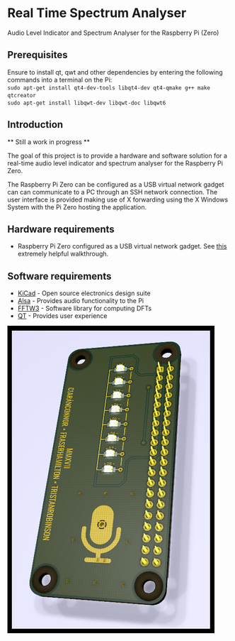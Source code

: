 # Real Time Spectrum Analyser

Audio Level Indicator and Spectrum Analyser for the Raspberry Pi (Zero)

## Prerequisites
Ensure to install qt, qwt and other dependencies by entering the following commands into a terminal on the Pi: <br />
`sudo apt-get install qt4-dev-tools libqt4-dev qt4-qmake g++ make qtcreator` <br />
`sudo apt-get install libqwt-dev libqwt-doc libqwt6`

## Introduction

** Still a work in progress **

The goal of this project is to provide a hardware and software solution for a real-time audio level indicator and spectrum analyser for the Raspberry Pi Zero.

The Raspberry Pi Zero can be configured as a USB virtual network gadget can can communicate to a PC through an SSH network connection. The user interface is provided making use of X forwarding using the X Windows System with the Pi Zero hosting the application.

## Hardware requirements

* Raspberry Pi Zero configured as a USB virtual network gadget. See [this](http://blog.gbaman.info/?p=699) extremely helpful walkthrough.
 
## Software requirements

* [KiCad](http://kicad-pcb.org/) - Open source electronics design suite
* [Alsa](https://www.alsa-project.org/) - Provides audio functionality to the Pi
* [FFTW3](http://www.fftw.org/) - Software library for computing DFTs
* [QT](https://www.qt.io/) - Provides user experience

![Alt text](/project/source/hardware/kicad/_plot/png/rtep-audio-spectrum-analyser-ray-traced.png?raw=true)

